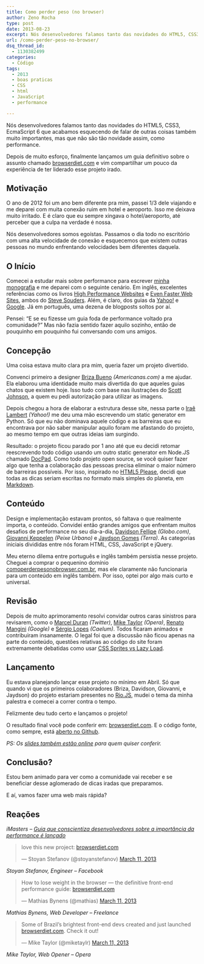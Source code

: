 ```yaml
---
title: Como perder peso (no browser)
author: Zeno Rocha
type: post
date: 2013-08-23
excerpt: Nós desenvolvedores falamos tanto das novidades do HTML5, CSS3, EcmaScript 6 que acabamos esquecendo de falar de outras coisas também muito importantes, mas que não são tão novidade assim, como performance.
url: /como-perder-peso-no-browser/
dsq_thread_id:
  - 1130382499
categories:
  - Código
tags:
  - 2013
  - boas praticas
  - CSS
  - html
  - JavaScript
  - performance

---
```

Nós desenvolvedores falamos tanto das novidades do HTML5, CSS3, EcmaScript 6 que acabamos esquecendo de falar de outras coisas também muito importantes, mas que não são tão novidade assim, como performance.

Depois de muito esforço, finalmente lançamos um guia definitivo sobre o assunto chamado [browserdiet.com][1] e vim compartilhar um pouco da experiência de ter liderado esse projeto irado.

## Motivação

O ano de 2012 foi um ano bem diferente pra mim, passei 1/3 dele viajando e me deparei com muita conexão ruim em hotel e aeroporto. Isso me deixava muito irritado. E é claro que eu sempre xingava o hotel/aeroporto, até perceber que a culpa na verdade é nossa.

Nós desenvolvedores somos egoístas. Passamos o dia todo no escritório com uma alta velocidade de conexão e esquecemos que existem outras pessoas no mundo enfrentando velocidades bem diferentes daquela.

## O Início

Comecei a estudar mais sobre performance para escrever [minha monografia][2] e me deparei com o seguinte cenário. Em inglês, excelentes referências como os livros [High Performance Websites][3] e [Even Faster Web Sites][4], ambos do [Steve Souders][5]. Além, é claro, dos guias da [Yahoo!][6] e [Google][7]. Já em português, uma dezena de blogposts soltos por aí.

Pensei: &#8220;E se eu fizesse um guia foda de performance voltado pra comunidade?&#8221; Mas não fazia sentido fazer aquilo sozinho, então de pouquinho em pouquinho fui conversando com uns amigos.

## Concepção

Uma coisa estava muito clara pra mim, queria fazer um projeto divertido.

Convenci primeiro a designer [Briza Bueno][8] _(Americanas.com)_ a me ajudar. Ela elaborou uma identidade muito mais divertida do que aqueles guias chatos que existem hoje. Isso tudo com base nas ilustrações do [Scott Johnson][9], a quem eu pedi autorização para utilizar as imagens.

Depois chegou a hora de elaborar a estrutura desse site, nessa parte o [Iraê Lambert][10] _(Yahoo!)_ me deu uma mão escrevendo um static generator em Python. Só que eu não dominava aquele código e as barreiras que eu encontrava por não saber manipular aquilo foram me afastando do projeto, ao mesmo tempo em que outras ideias iam surgindo.

Resultado: o projeto ficou parado por 1 ano até que eu decidi retomar reescrevendo todo código usando um outro static generator em Node.JS chamado [DocPad][11]. Como todo projeto open source, se você quiser fazer algo que tenha a colaboração das pessoas precisa eliminar o maior número de barreiras possíveis. Por isso, inspirado no [HTML5 Please][12], decidi que todas as dicas seriam escritas no formato mais simples do planeta, em [Markdown][13].

## Conteúdo

Design e implementação estavam prontos, só faltava o que realmente importa, o conteúdo. Convidei então grandes amigos que enfrentam muitos desafios de performance no seu dia-a-dia, [Davidson Fellipe][14] _(Globo.com)_, [Giovanni Keppelen][15] _(Peixe Urbano)_ e [Jaydson Gomes][16] _(Terra)_. As categorias iniciais divididas entre nós foram HTML, CSS, JavaScript e jQuery.

Meu eterno dilema entre português e inglês também persistia nesse projeto. Cheguei a comprar o pequenino domínio [comoperderpesonobrowser.com.br][17], mas ele claramente não funcionaria para um conteúdo em inglês também. Por isso, optei por algo mais curto e universal.

## Revisão

Depois de muito aprimoramento resolvi convidar outros caras sinistros para revisarem, como o [Marcel Duran][18] _(Twitter)_, [Mike Taylor][19] _(Opera)_, [Renato Mangini][20] _(Google)_ e [Sérgio Lopes][21] _(Caelum)_. Todos ficaram animados e contribuiram insanamente. O legal foi que a discussão não ficou apenas na parte do conteúdo, questões relativas ao código do site foram extremamente debatidas como usar [CSS Sprites vs Lazy Load][22].

## Lançamento

Eu estava planejando lançar esse projeto no mínimo em Abril. Só que quando vi que os primeiros colaboradores (Briza, Davidson, Giovanni, e Jaydson) do projeto estariam presentes no [Rio.JS][23], mudei o tema da minha palestra e comecei a correr contra o tempo.

Felizmente deu tudo certo e lançamos o projeto!

O resultado final você pode conferir em: [browserdiet.com][1]. E o código fonte, como sempre, está [aberto no Github][24].

_PS: Os [slides também estão online][25] para quem quiser conferir._

## Conclusão?

Estou bem animado para ver como a comunidade vai receber e se beneficiar desse aglomerado de dicas iradas que preparamos.

E aí, vamos fazer uma web mais rápida?

## Reações

_iMasters &#8211; [Guia que conscientiza desenvolvedores sobre a importância da performance é lançado][26]_

<blockquote class="twitter-tweet">
  <p>
    love this new project: <a title="http://browserdiet.com" href="http://t.co/u8FWpD5mW0">browserdiet.com</a>
  </p>
  
  <p>
    — Stoyan Stefanov (@stoyanstefanov) <a href="https://twitter.com/stoyanstefanov/status/311258820800303104">March 11, 2013</a>
  </p>
</blockquote>

_Stoyan Stefanov, Engineer &#8211; Facebook_

<blockquote class="twitter-tweet">
  <p>
    How to lose weight in the browser — the definitive front-end performance guide: <a title="http://browserdiet.com/" href="http://t.co/YqRgmFvipm">browserdiet.com</a>
  </p>
  
  <p>
    — Mathias Bynens (@mathias) <a href="https://twitter.com/mathias/status/311193207327293440">March 11, 2013</a>
  </p>
</blockquote>

_Mathias Bynens, Web Developer &#8211; Freelance_

<blockquote class="twitter-tweet">
  <p>
    Some of Brazil&#8217;s brightest front-end devs created and just launched <a title="http://browserdiet.com/" href="http://t.co/8FNPhsjzQx">browserdiet.com</a>. Check it out!
  </p>
  
  <p>
    — Mike Taylor (@miketaylr) <a href="https://twitter.com/miketaylr/status/311253455647952897">March 11, 2013</a>
  </p>
</blockquote>

_Mike Taylor, Web Opener &#8211; Opera_

 [1]: http://browserdiet.com
 [2]: http://zenorocha.com/monografia/
 [3]: http://www.amazon.com/High-Performance-Web-Sites-Essential/dp/0596529309
 [4]: http://www.amazon.com/Even-Faster-Web-Sites-Performance/dp/0596522304/ref=sr_1_1
 [5]: http://stevesouders.com/
 [6]: http://developer.yahoo.com/performance/rules.html
 [7]: https://developers.google.com/speed/docs/best-practices/rules_intro
 [8]: http://www.brizabueno.com/
 [9]: http://myextralife.com/56geeks/
 [10]: http://irae.pro.br
 [11]: http://docpad.org
 [12]: http://html5please.com/
 [13]: http://pt.wikipedia.org/wiki/Markdown
 [14]: https://github.com/davidsonfellipe
 [15]: https://github.com/keppelen
 [16]: https://github.com/jaydson
 [17]: http://comoperderpesonobrowser.com.br
 [18]: https://github.com/marcelduran
 [19]: https://github.com/miketaylr
 [20]: https://github.com/mangini
 [21]: https://github.com/sergiolopes
 [22]: https://github.com/zenorocha/browser-diet/issues/40
 [23]: http://riojs.org
 [24]: https://github.com/zenorocha/browser-diet
 [25]: https://speakerdeck.com/zenorocha/como-perder-peso-no-browser/
 [26]: http://imasters.com.br/noticia/guia-que-conscientiza-desenvolvedores-sobre-a-importancia-da-performance-e-lancado/